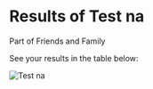 
# Results of Test na 
    
Part of Friends and Family
    
See your results in the table below:
    
![Test na](./plots/Test_na_table.png)